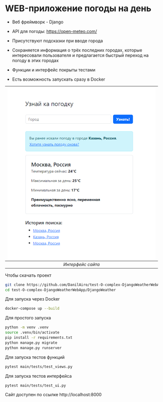 # WEB-приложение погоды на день

* Веб фреймворк - Django

* API для погоды: https://open-meteo.com/

* Присутствуют подсказки при вводе города

* Сохраняется информация о трёх последних городах, которые интересовали пользователя и предлагается быстрый переход на погоду в этих городах

* Функции и интерфейс покрыты тестами

* Есть возможность запускать сразу в Docker

|![Интерфейс сайта](Pogodka.png) |
|:--:|
| *Интерфейс сайта* |

Чтобы скачать проект
```bash
git clone https://github.com/DanilAiro/test-O-complex-DjangoWeatherWebApp.git
cd test-O-complex-DjangoWeatherWebApp/DjangoWeather
```

Для запуска через Docker
```bash
docker-compose up --build
```

Для простого запуска
```bash
python -m venv .venv
source .venv/bin/activate
pip install -r requirements.txt
python manage.py migrate
python manage.py runserver
```

Для запуска тестов функций
```bash
pytest main/tests/test_views.py
```

Для запуска тестов интерфейса
```bash
pytest main/tests/test_ui.py
```

Сайт доступен по ссылке http://localhost:8000
